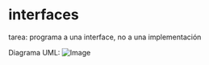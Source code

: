 # interfaces
tarea: programa a una interface, no a una implementación

Diagrama UML:
![Image](https://github.com/user-attachments/assets/4cdb94c1-b261-4a64-9b2f-7e97dd370d10)
